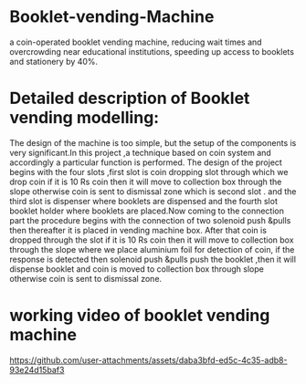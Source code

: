 # Booklet-vending-Machine
a coin-operated booklet vending machine, reducing wait times and overcrowding near educational institutions, speeding up access to booklets and stationery by 40%.
# Detailed description of Booklet vending modelling:
The design of the machine is too simple, but the setup of the components is very significant.In
this project ,a technique based on coin system and accordingly a particular function is 
performed. The design of the project begins with the four slots ,first slot is coin dropping slot 
through which we drop coin if it is 10 Rs coin then it will move to collection box through the 
slope otherwise coin is sent to dismissal zone which is second slot . and the third slot is 
dispenser where booklets are dispensed and the fourth slot booklet holder where booklets are 
placed.Now coming to the connection part the procedure begins with the connection of two 
solenoid push &pulls then thereafter it is placed in vending machine box. After that coin is 
dropped through the slot if it is 10 Rs coin then it will move to collection box through the slope 
where we place aluminium foil for detection of coin, if the response is detected then solenoid 
push &pulls push the booklet ,then it will dispense booklet and coin is moved to collection box 
through slope otherwise coin is sent to dismissal zone.
# working video of booklet vending machine
https://github.com/user-attachments/assets/daba3bfd-ed5c-4c35-adb8-93e24d15baf3

